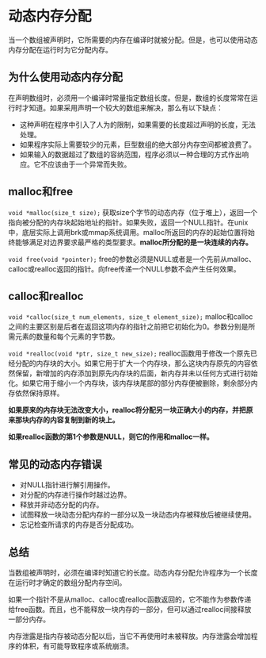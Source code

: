 # 动态内存分配

当一个数组被声明时，它所需要的内存在编译时就被分配。但是，也可以使用动态内存分配在运行时为它分配内存。

## 为什么使用动态内存分配
在声明数组时，必须用一个编译时常量指定数组长度。但是，数组的长度常常在运行时才知道。如果采用声明一个较大的数组来解决，那么有以下缺点：
* 这种声明在程序中引入了人为的限制，如果需要的长度超过声明的长度，无法处理。
* 如果程序实际上需要较少的元素，巨型数组的绝大部分内存空间都被浪费了。
* 如果输入的数据超过了数组的容纳范围，程序必须以一种合理的方式作出响应。它不应该由于一个异常而失败。


## malloc和free
`void *malloc(size_t size);`
获取size个字节的动态内存（位于堆上），返回一个指向被分配的内存块起始地址的指针。如果失败，返回一个NULL指针。在unix中，底层实际上调用brk或mmap系统调用。malloc所返回的内存的起始位置将始终能够满足对边界要求最严格的类型要求。**malloc所分配的是一块连续的内存。**

`void free(void *pointer);`
free的参数必须是NULL或者是一个先前从malloc、calloc或realloc返回的指针。向free传递一个NULL参数不会产生任何效果。


## calloc和realloc
`void *calloc(size_t num_elements, size_t element_size);`
malloc和calloc之间的主要区别是后者在返回这项内存的指针之前把它初始化为0。参数分别是所需元素的数量和每个元素的字节数。

`void *realloc(void *ptr, size_t new_size);`
realloc函数用于修改一个原先已经分配的内存块的大小。如果它用于扩大一个内存块，那么这块内存原先的内容依然保留，新增加的内存添加到原先内存块的后面，新内存并未以任何方式进行初始化。如果它用于缩小一个内存块，该内存块尾部的部分内存便被删除，剩余部分内存依然保持原样。

**如果原来的内存块无法改变大小，realloc将分配另一块正确大小的内存，并把原来那块内存的内容复制到新的块上。**

**如果realloc函数的第1个参数是NULL，则它的作用和malloc一样。**


## 常见的动态内存错误
* 对NULL指针进行解引用操作。
* 对分配的内存进行操作时越过边界。
* 释放并非动态分配的内存。
* 试图释放一块动态分配内存的一部分以及一块动态内存被释放后被继续使用。
* 忘记检查所请求的内存是否分配成功。


## 总结
当数组被声明时，必须在编译时知道它的长度。动态内存分配允许程序为一个长度在运行时才确定的数组分配内存空间。

如果一个指针不是从malloc、calloc或realloc函数返回的，它不能作为参数传递给free函数。而且，也不能释放一块内存的一部分，但可以通过realloc间接释放一部分内存。

内存泄露是指内存被动态分配以后，当它不再使用时未被释放。内存泄露会增加程序的体积，有可能导致程序或系统崩溃。